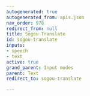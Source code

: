 ```yaml
---
autogenerated: true
autogenerated_from: apis.json
nav_order: 978
redirect_from: null
title: Sogou Translate
id: sogou-translate
inputs:
- speech
- text
active: true
grand_parent: Input modes
parent: Text
redirect_to: sogou-translate

---
```


